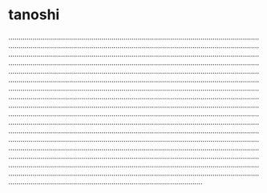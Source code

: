 # tanoshi
............................................................................................................................................................................................................................................................................................................................................................................................................................................................................................................................................................................................................................................................................................................................................................................................................................................................................................................................................................................................................................................................................................................................................................................................................................................................................................................................................................................................................................................................................................................................................................................................................................................................................................................................................................................................................................................................................................................................................................................................................................................................................................................................................................................................................................................................................................